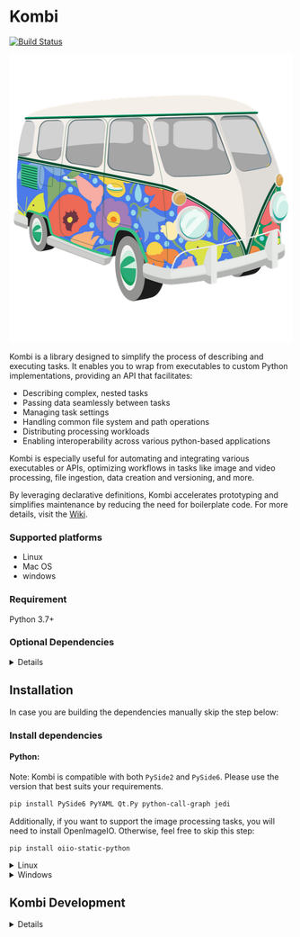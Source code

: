 # Kombi
[![Build Status](https://travis-ci.org/kombiHQ/kombi.svg?branch=master)](https://travis-ci.org/kombiHQ/kombi)

<p align="center">
    <img src="src/kombiqt/resources/icons/kombi.png?v=2" with="512" height="512"/>
</p>

Kombi is a library designed to simplify the process of describing and executing tasks. It enables you to wrap from executables to custom Python implementations, providing an API that facilitates:

- Describing complex, nested tasks
- Passing data seamlessly between tasks
- Managing task settings
- Handling common file system and path operations
- Distributing processing workloads
- Enabling interoperability across various python-based applications

Kombi is especially useful for automating and integrating various executables or APIs, optimizing workflows in tasks like image and video processing, file ingestion, data creation and versioning, and more.

By leveraging declarative definitions, Kombi accelerates prototyping and simplifies maintenance by reducing the need for boilerplate code. For more details, visit the [Wiki](https://github.com/kombiHQ/kombi/wiki).

### Supported platforms
- Linux
- Mac OS
- windows

### Requirement
Python 3.7+

### Optional Dependencies
<details>
<p>

Name | Version
--- | ---
Open Image IO (including python bindings/binary tools) | 1.7+
Open Color IO (including python bindings) | 1.0+
Gaffer | 0.53+
PySide | 2.0+
PyYAML | 6.0+
Py Call Graph | 2.1+
Jedi | 0.19+
Qt.py | 2.4+
FFmpeg (including ffprobe) | 7.0+
nuke | 9.0+
maya | 2016+
deadline | 9.0+
graphviz | 12.1+
</details>

## Installation

In case you are building the dependencies manually skip the step below:

### Install dependencies

#### Python:

Note: Kombi is compatible with both `PySide2` and `PySide6`. Please use the version that best suits your requirements.
```bash
pip install PySide6 PyYAML Qt.Py python-call-graph jedi
```

Additionally, if you want to support the image processing tasks, you will need to install OpenImageIO. Otherwise, feel free to skip this step:
```
pip install oiio-static-python
```

<details><summary>Linux</summary>
<p>

#### Ubuntu and derivatives:
```bash
apt-get install ffmpeg
apt-get install graphviz
apt-get install openimageio-tools
```

In recent versions of Ubuntu, you may also need to install `libxcb-cursor0` in order to use the `xcb` plugin for Qt:
```
apt install libxcb-cursor0
```
</details>

<details><summary>Windows</summary>
<p>

- [Python 3.7+](https://www.python.org/downloads)
- [FFmpeg](https://ffmpeg.org)
- [Graphviz](https://graphviz.org)
  
</details>

## Kombi Development

<details><summary>Details</summary>
<p>

#### Dependencies
Name | Version 
--- | --- 
Pylama | 7+
Setuptools | 75+
Coverage | 7.8+

Install requirements:
```
pip install pylama setuptools coverage
```

#### Running tests
Depending on the version of OpenImageIO you're using, you may need to specify an OCIO configuration. Kombi includes a basic config that can be used if needed:
```bash
export OCIO="<SRC_LOCATION>/data/thirdparty/opencolorio/config.ocio"
```

```bash
cd <SRC_LOCATION>
./runtest
```

#### Running linters
```bash
cd <SRC_LOCATION>
./runlint
```

#### Running coverage
```bash
cd <SRC_LOCATION>
./runcoverage
```

## Licensing
Kombi is free software; you can redistribute it and/or modify it under the terms of the MIT License

